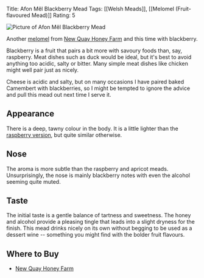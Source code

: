 Title: Afon Mêl Blackberry Mead
Tags: [[Welsh Meads]], [[Melomel (Fruit-flavoured Mead)]]
Rating: 5

![Picture of Afon Mêl Blackberry Mead](http://www.thehoneyfarm.co.uk/cms/catalog/21_0.jpg)

Another [melomel](/melomel-fruit-flavoured-mead/)
from [New Quay Honey Farm](/new-quay-honey-farm/) and this time with
blackberry.

Blackberry is a fruit that pairs a bit more with savoury foods than,
say, raspberry. Meat dishes such as duck would be ideal, but it's best to avoid anything too acidic, salty or bitter. Many simple meat dishes like chicken might well pair just as nicely.

Cheese is acidic and salty, but on many occasions I have paired baked
Camembert with blackberries, so I might be tempted to ignore the
advice and pull this mead out next time I serve it.

## Appearance

There is a deep, tawny colour in the body. It is a little lighter than the [raspberry version](/new-quay-honey-farm-afon-mel-raspberry-mead/), but quite similar otherwise.

## Nose

The aroma is more subtle than the raspberry and apricot
meads. Unsurprisingly, the nose is mainly blackberry notes with even
the alcohol seeming quite muted.

## Taste

The initial taste is a gentle balance of tartness and sweetness. The
honey and alcohol provide a pleasing tingle that leads into a slight
dryness for the finish. This mead drinks nicely on its own without
begging to be used as a dessert wine -- something you might find with
the bolder fruit flavours.

## Where to Buy

* [New Quay Honey Farm](http://www.thehoneyfarm.co.uk/catalog_view.php?id=21)
